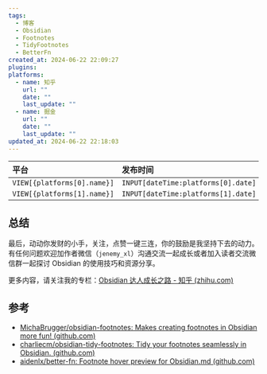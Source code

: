 ```yaml
---
tags:
  - 博客
  - Obsidian
  - Footnotes
  - TidyFootnotes
  - BetterFn
created_at: 2024-06-22 22:09:27
plugins: 
platforms:
  - name: 知乎
    url: ""
    date: ""
    last_update: ""
  - name: 掘金
    url: ""
    date: ""
    last_update: ""
updated_at: 2024-06-22 22:18:03
---
```


| 平台                        | 发布时间                            | 更新时间                                   | 文章地址                       |
|:--------------------------- |:----------------------------------- |:------------------------------------------ |:------------------------------ |
| `VIEW[{platforms[0].name}]` | `INPUT[dateTime:platforms[0].date]` | `INPUT[dateTime:platforms[0].last_update]` | `INPUT[text:platforms[0].url]` |
| `VIEW[{platforms[1].name}]` | `INPUT[dateTime:platforms[1].date]` | `INPUT[dateTime:platforms[1].last_update]` | `INPUT[text:platforms[1].url]` |



## 总结

最后，动动你发财的小手，关注，点赞一键三连，你的鼓励是我坚持下去的动力。有任何问题欢迎加作者微信（`jenemy_xl`）沟通交流一起成长或者加入读者交流微信群一起探讨 Obsidian 的使用技巧和资源分享。

更多内容，请关注我的专栏：[Obsidian 达人成长之路 - 知乎 (zhihu.com)](https://www.zhihu.com/column/c_1776563728286670848)

## 参考

- [MichaBrugger/obsidian-footnotes: Makes creating footnotes in Obsidian more fun! (github.com)](https://github.com/MichaBrugger/obsidian-footnotes)
- [charliecm/obsidian-tidy-footnotes: Tidy your footnotes seamlessly in Obsidian. (github.com)](https://github.com/charliecm/obsidian-tidy-footnotes)
- [aidenlx/better-fn: Footnote hover preview for Obsidian.md (github.com)](https://github.com/aidenlx/better-fn)